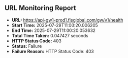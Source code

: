 ## URL Monitoring Report

- **URL:** https://api-gw1-prod1.fisglobal.com/gw/v1/health
- **Start Time:** 2025-07-29T11:00:20.006205
- **End Time:** 2025-07-29T11:00:20.053632
- **Total Time Taken:** 0.047427 seconds
- **HTTP Status Code:** 403
- **Status:** Failure
- **Failure Reason:** HTTP Status Code: 403
